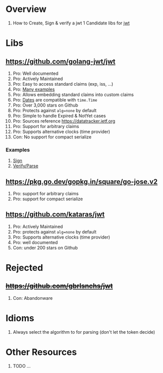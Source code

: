 # Overview
1. How to Create, Sign & verify a jwt
1 Candidate libs for [jwt](https://jwt.io/)

# Libs
## https://github.com/golang-jwt/jwt
1. Pro: Well documented
1. Pro: Actively Maintained
1. Pro: Easy to access standard claims (exp, iss, ...)
1. Pro: [Many examples](https://pkg.go.dev/github.com/golang-jwt/jwt/v4#pkg-examples)
1. Pro: Allows embedding standard claims into custom claims
1. Pro: [Dates](https://pkg.go.dev/github.com/golang-jwt/jwt/v4#NumericDate) are compatible with `time.Time`
1. Pro: Over 3,000 stars on Github
1. Pro: Protects against `alg=none` by default
1. Pro: Simple to handle Expired & NotYet cases
1. Pro: Sources reference https://datatracker.ietf.org
1. Pro: Support for arbitrary claims
1. Pro: Supports alternative clocks (time provider)
1. Con: No support for compact serialize

### Examples
1. [Sign](https://pkg.go.dev/github.com/golang-jwt/jwt/v4#example-NewWithClaims-CustomClaimsType)
1. [Verify/Parse](https://pkg.go.dev/github.com/golang-jwt/jwt/v4#example-ParseWithClaims-CustomClaimsType)


## https://pkg.go.dev/gopkg.in/square/go-jose.v2
1. Pro: support for arbitrary claims
1. Pro: support for compact serialize


## https://github.com/kataras/jwt
1. Pro: Actively Maintained
1. Pro: protects against `alg=none` by default
1. Pro: Supports alternative clocks (time provider)
1. Pro: well documented
1. Con: under 200 stars on Github


# Rejected
## ~~https://github.com/gbrlsnchs/jwt~~
1. Con: Abandonware


# Idioms
1. Always select the algorithm to for parsing (don't let the token decide)


# Other Resources
1. TODO ...
